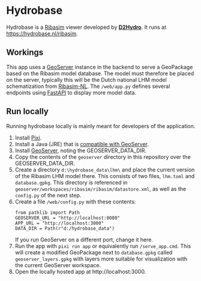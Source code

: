 # Hydrobase

Hydrobase is a [Ribasim](https://ribasim.org/) viewer developed by **[D2Hydro](https://d2hydro.nl/)**.
It runs at https://hydrobase.nl/ribasim.

## Workings

This app uses a [GeoServer](https://geoserver.org/) instance in the backend to serve a
GeoPackage based on the Ribasim model database.
The model must therefore be placed on the server, typically this will be the
Dutch national LHM model schematization from [Ribasim-NL](https://ribasim.nl/).
The `/web/app.py` defines several endpoints using [FastAPI](https://fastapi.tiangolo.com/)
to display more model data.

## Run locally

Running hydrobase locally is mainly meant for developers of the application.

1. Install [Pixi](https://pixi.sh/).
2. Install a Java (JRE) that is [compatible with GeoServer](https://docs.geoserver.org/main/en/user/production/java.html).
3. Install [GeoServer](https://docs.geoserver.org/main/en/user/installation/index.html), noting the GEOSERVER_DATA_DIR.
4. Copy the contents of the `geoserver` directory in this repository over the GEOSERVER_DATA_DIR.
5. Create a directory `d:\hydrobase_data\lhm\` and place the current version of the Ribasim LHM model there.
   This consists of two files, `lhm.toml` and `database.gpkg`. This directory is referenced in
   `geoserver/workspaces/ribasim/ribasim/datastore.xml`, as well as the `config.py` of the next step.
5. Create a file `/web/config.py` with these contents:
   ```
   from pathlib import Path
   GEOSERVER_URL = "http://localhost:8080"
   APP_URL = "http://localhost:3000"
   DATA_DIR = Path(r"d:/hydrobase_data")
   ```
   If you run GeoServer on a different port, change it here.
6. Run the app with `pixi run app` or equivalently run `/serve_app.cmd`.
   This will create a modified GeoPackage next to `database.gpkg` called `geoserver_layers.gpkg`
   with layers more suitable for visualization with the current GeoServer workspace.
7. Open the locally hosted app at http://localhost:3000.
